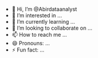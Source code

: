 - 👋 Hi, I’m @Abirdataanalyst
- 👀 I’m interested in ...
- 🌱 I’m currently learning ...
- 💞️ I’m looking to collaborate on ...
- 📫 How to reach me ...
- 😄 Pronouns: ...
- ⚡ Fun fact: ...

<!---
Abirdataanalyst/Abirdataanalyst is a ✨ special ✨ repository because its `README.md` (this file) appears on your GitHub profile.
You can click the Preview link to take a look at your changes.
--->
